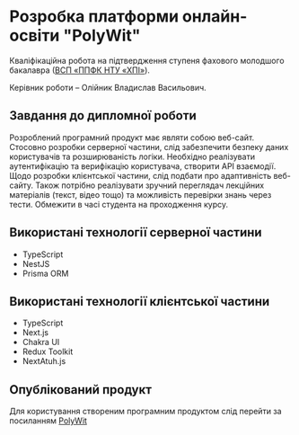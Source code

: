 # Розробка платформи онлайн-освіти "PolyWit"

Кваліфікаційна робота на підтвердження ступеня фахового молодшого бакалавра ([ВСП «ППФК НТУ «ХПІ»](http://polytechnic.poltava.ua)).

Керівник роботи – Олійник Владислав Васильович.

## Завдання до дипломної роботи

Розроблений програмний продукт має являти собою веб-сайт. Стосовно розробки серверної частини, слід забезпечити безпеку даних користувачів та розширюваність логіки. Необхідно реалізувати аутентифікацію та верифікацію користувача, створити API взаємодії. Щодо розробки клієнтської частини, слід подбати про адаптивність веб-сайту. Також потрібно реалізувати зручний переглядач лекційних матеріалів (текст, відео тощо) та можливість перевірки знань через тести. Обмежити в часі студента на проходження курсу.

## Використані технології серверної частини

* TypeScript
* NestJS
* Prisma ORM

## Використані технології клієнтської частини

* TypeScript
* Next.js
* Chakra UI
* Redux Toolkit
* NextAtuh.js

## Опублікований продукт
Для користування створеним програмним продуктом слід перейти за посиланням [PolyWit](https://edu-pulse-one.vercel.app/dashboard)
